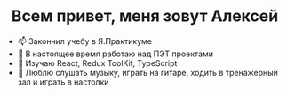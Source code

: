 <h1 align="center" color='black'>Всем привет, меня зовут Алексей</h1>
  
- 📫 Закончил учебу в Я.Практикуме
- 🔭 В настоящее время работаю над ПЭТ проектами
- 🌱 Изучаю React, Redux ToolKit, TypeScript
- 🤘 Люблю слушать музыку, играть на гитаре, ходить в тренажерный зал и играть в настолки 
